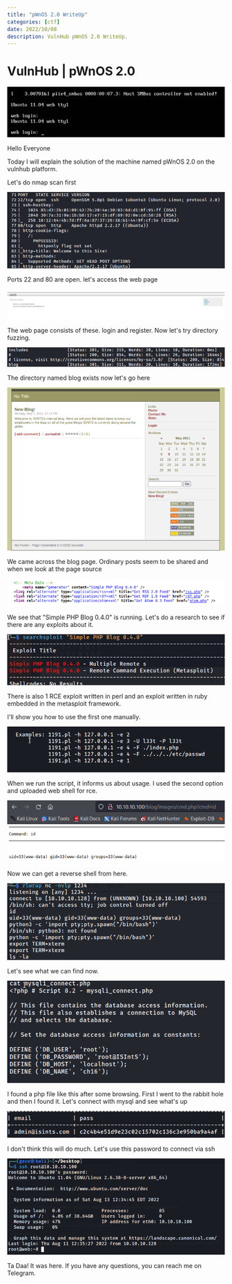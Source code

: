 ```yaml
---
title: "pWnOS 2.0 WriteUp"
categories: [ctf]
date: 2022/10/08
description: VulnHub pWnOS 2.0 WriteUp.
---
```

# VulnHub | pWnOS 2.0

<p align="center">
  <img src="/img/pwnos2-0_vulnhub/0.png">
</p>


Hello Everyone

Today I will explain the solution of the machine named pWnOS 2.0 on the vulnhub platform.

Let's do nmap scan first

<p align="center">
  <img src="/img/pwnos2-0_vulnhub/1.png">
</p>

Ports 22 and 80 are open. let's access the web page

<p align="center">
  <img src="/img/pwnos2-0_vulnhub/2.png">
</p>

The web page consists of these. login and register. Now let's try directory fuzzing.

<p align="center">
  <img src="/img/pwnos2-0_vulnhub/3.png">
</p>

The directory named blog exists now let's go here

<p align="center">
  <img src="/img/pwnos2-0_vulnhub/4.png">
</p>

We came across the blog page. Ordinary posts seem to be shared and when we look at the page source

<p align="center">
  <img src="/img/pwnos2-0_vulnhub/5.png">
</p>

We see that "Simple PHP Blog 0.4.0" is running. Let's do a research to see if there are any exploits about it.

<p align="center">
  <img src="/img/pwnos2-0_vulnhub/6.png">
</p>

There is also 1 RCE exploit written in perl and an exploit written in ruby embedded in the metasploit framework.

I'll show you how to use the first one manually.

<p align="center">
  <img src="/img/pwnos2-0_vulnhub/7.png">
</p>

When we run the script, it informs us about usage. I used the second option and uploaded web shell for rce.

<p align="center">
  <img src="/img/pwnos2-0_vulnhub/8.png">
</p>

Now we can get a reverse shell from here.

<p align="center">
  <img src="/img/pwnos2-0_vulnhub/9.png">
</p>

Let's see what we can find now.

<p align="center">
  <img src="/img/pwnos2-0_vulnhub/10.png">
</p>

I found a php file like this after some browsing. First I went to the rabbit hole and then I found it. Let's connect with mysql and see what's up

<p align="center">
  <img src="/img/pwnos2-0_vulnhub/11.png">
</p>

I don't think this will do much. Let's use this password to connect via ssh

<p align="center">
  <img src="/img/pwnos2-0_vulnhub/12.png">
</p>

Ta Daa! It was here. If you have any questions, you can reach me on Telegram.
